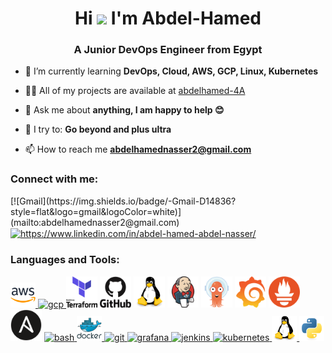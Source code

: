 <h1 align="center">Hi <img src="https://media.giphy.com/media/hvRJCLFzcasrR4ia7z/giphy.gif" width="30"> I'm Abdel-Hamed </h1>
<h3 align="center">A Junior DevOps Engineer from Egypt</h3>

- 🌱 I’m currently learning **DevOps, Cloud, AWS, GCP, Linux, Kubernetes**

- 👨‍💻 All of my projects are available at [abdelhamed-4A](abdelhamed-4A)

- 💬 Ask me about **anything, I am happy to help 😊**

-  🧗 I try to: **Go beyond and plus ultra**

- 📫 How to reach me **abdelhamednasser2@gmail.com**

<h3 align="left">Connect with me:</h3>
<p align="left">
[![Gmail](https://img.shields.io/badge/-Gmail-D14836?style=flat&logo=gmail&logoColor=white)](mailto:abdelhamednasser2@gmail.com)
<a href="https://linkedin.com/in/https://www.linkedin.com/in/abdel-hamed-abdel-nasser/" target="blank"><img align="center" src="https://raw.githubusercontent.com/rahuldkjain/github-profile-readme-generator/master/src/images/icons/Social/linked-in-alt.svg" alt="https://www.linkedin.com/in/abdel-hamed-abdel-nasser/" height="30" width="40" /></a>
</p>

<h3 align="left">Languages and Tools:</h3>
<p align="left"> <a href="https://aws.amazon.com" target="_blank" rel="noreferrer"> <img src="https://raw.githubusercontent.com/devicons/devicon/master/icons/amazonwebservices/amazonwebservices-original-wordmark.svg" alt="aws" width="40" height="40"/> </a> 
<a href="https://cloud.google.com" target="_blank" rel="noreferrer"> <img src="https://www.vectorlogo.zone/logos/google_cloud/google_cloud-icon.svg" alt="gcp" width="40" height="40"/> </a>
<img src="https://raw.githubusercontent.com/devicons/devicon/master/icons/terraform/terraform-original-wordmark.svg" alt="Terraform" width="50" height="50"/>
<img src="https://raw.githubusercontent.com/devicons/devicon/master/icons/github/github-original-wordmark.svg" alt="Github" width="50" height="50"/>
<img src="https://raw.githubusercontent.com/devicons/devicon/master/icons/linux/linux-original.svg" alt="Linux" width="50" height="50"/>
<img src="https://raw.githubusercontent.com/devicons/devicon/master/icons/jenkins/jenkins-original.svg" alt="Linux" width="50" height="50"/>
<img src="https://raw.githubusercontent.com/devicons/devicon/master/icons/argocd/argocd-original.svg" alt="Linux" width="50" height="50"/>
<img src="https://raw.githubusercontent.com/devicons/devicon/master/icons/grafana/grafana-original.svg" alt="Linux" width="50" height="50"/>
<img src="https://raw.githubusercontent.com/devicons/devicon/master/icons/prometheus/prometheus-original.svg" alt="Linux" width="50" height="50"/>
<img src="https://raw.githubusercontent.com/devicons/devicon/master/icons/ansible/ansible-original.svg" alt="Linux" width="50" height="50"/>
<a href="https://www.gnu.org/software/bash/" target="_blank" rel="noreferrer"> <img src="https://www.vectorlogo.zone/logos/gnu_bash/gnu_bash-icon.svg" alt="bash" width="40" height="40"/> 
</a> <a href="https://www.docker.com/" target="_blank" rel="noreferrer"> <img src="https://raw.githubusercontent.com/devicons/devicon/master/icons/docker/docker-original-wordmark.svg" alt="docker" width="40" height="40"/> </a>  <a href="https://git-scm.com/" target="_blank" rel="noreferrer"> <img src="https://www.vectorlogo.zone/logos/git-scm/git-scm-icon.svg" alt="git" width="40" height="40"/> </a> <a href="https://grafana.com" target="_blank" rel="noreferrer"> <img src="https://www.vectorlogo.zone/logos/grafana/grafana-icon.svg" alt="grafana" width="40" height="40"/> </a> <a href="https://www.jenkins.io" target="_blank" rel="noreferrer"> <img src="https://www.vectorlogo.zone/logos/jenkins/jenkins-icon.svg" alt="jenkins" width="40" height="40"/> </a> <a href="https://kubernetes.io" target="_blank" rel="noreferrer"> <img src="https://www.vectorlogo.zone/logos/kubernetes/kubernetes-icon.svg" alt="kubernetes" width="40" height="40"/> </a> <a href="https://www.linux.org/" target="_blank" rel="noreferrer"> <img src="https://raw.githubusercontent.com/devicons/devicon/master/icons/linux/linux-original.svg" alt="linux" width="40" height="40"/> </a> <a href="https://www.python.org" target="_blank" rel="noreferrer"> <img src="https://raw.githubusercontent.com/devicons/devicon/master/icons/python/python-original.svg" alt="python" width="40" height="40"/> </a> </p>
